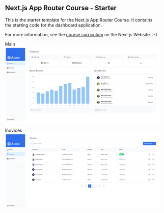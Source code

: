 ## Next.js App Router Course - Starter

This is the starter template for the Next.js App Router Course. It contains the starting code for the dashboard application.

For more information, see the [course curriculum](https://nextjs.org/learn) on the Next.js Website. :-)


Main 
![ScreenShot](public/main.png)


Inovices
![ScreenShot](public/inovices.png)